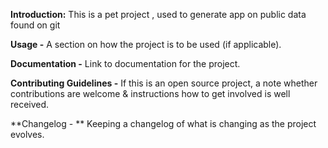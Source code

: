 **Introduction:**
This is a pet project , used to generate app on public data found on git

**Usage -** 
A section on how the project is to be used (if applicable).

**Documentation -** 
Link to documentation for the project.

**Contributing Guidelines -** 
If this is an open source project, a note whether contributions are welcome & instructions how to get involved is well received.

**Changelog - **
Keeping a changelog of what is changing as the project evolves.
